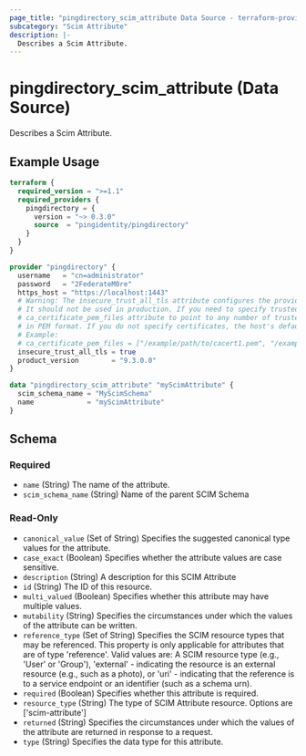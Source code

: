 ```yaml
---
page_title: "pingdirectory_scim_attribute Data Source - terraform-provider-pingdirectory"
subcategory: "Scim Attribute"
description: |-
  Describes a Scim Attribute.
---
```


# pingdirectory_scim_attribute (Data Source)

Describes a Scim Attribute.

## Example Usage

```terraform
terraform {
  required_version = ">=1.1"
  required_providers {
    pingdirectory = {
      version = "~> 0.3.0"
      source  = "pingidentity/pingdirectory"
    }
  }
}

provider "pingdirectory" {
  username   = "cn=administrator"
  password   = "2FederateM0re"
  https_host = "https://localhost:1443"
  # Warning: The insecure_trust_all_tls attribute configures the provider to trust any certificate presented by the PingDirectory server.
  # It should not be used in production. If you need to specify trusted CA certificates, use the
  # ca_certificate_pem_files attribute to point to any number of trusted CA certificate files
  # in PEM format. If you do not specify certificates, the host's default root CA set will be used.
  # Example:
  # ca_certificate_pem_files = ["/example/path/to/cacert1.pem", "/example/path/to/cacert2.pem"]
  insecure_trust_all_tls = true
  product_version        = "9.3.0.0"
}

data "pingdirectory_scim_attribute" "myScimAttribute" {
  scim_schema_name = "MyScimSchema"
  name             = "myScimAttribute"
}
```

<!-- schema generated by tfplugindocs -->
## Schema

### Required

- `name` (String) The name of the attribute.
- `scim_schema_name` (String) Name of the parent SCIM Schema

### Read-Only

- `canonical_value` (Set of String) Specifies the suggested canonical type values for the attribute.
- `case_exact` (Boolean) Specifies whether the attribute values are case sensitive.
- `description` (String) A description for this SCIM Attribute
- `id` (String) The ID of this resource.
- `multi_valued` (Boolean) Specifies whether this attribute may have multiple values.
- `mutability` (String) Specifies the circumstances under which the values of the attribute can be written.
- `reference_type` (Set of String) Specifies the SCIM resource types that may be referenced. This property is only applicable for attributes that are of type 'reference'. Valid values are: A SCIM resource type (e.g., 'User' or 'Group'), 'external' - indicating the resource is an external resource (e.g., such as a photo), or 'uri' - indicating that the reference is to a service endpoint or an identifier (such as a schema urn).
- `required` (Boolean) Specifies whether this attribute is required.
- `resource_type` (String) The type of SCIM Attribute resource. Options are ['scim-attribute']
- `returned` (String) Specifies the circumstances under which the values of the attribute are returned in response to a request.
- `type` (String) Specifies the data type for this attribute.

